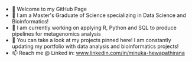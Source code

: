 - 👋 Welcome to my GitHub Page
- 👀 I am a Master's Graduate of Science specializing in Data Science and Bioinformatics! 
- 🌱 I am currently working on applying R, Python and SQL to produce pipelines for metagenomics analysis
- 💞️ You can take a look at my projects pinned here! I am constantly updating my portfolio with data analysis and bioinformatics projects!
- 📫 Reach me @ Linked in: www.linkedin.com/in/minuka-hewapathirana 

<!---
minuka819/minuka819 is a ✨ special ✨ repository because its `README.md` (this file) appears on your GitHub profile.
You can click the Preview link to take a look at your changes.
--->
